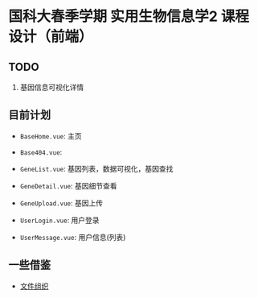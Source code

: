 # 国科大春季学期 实用生物信息学2 课程设计（前端）

## TODO

1. 基因信息可视化详情

## 目前计划

+ `BaseHome.vue`: 主页
+ `Base404.vue`: 
+ `GeneList.vue`: 基因列表，数据可视化，基因查找
+ `GeneDetail.vue`: 基因细节查看

+ `GeneUpload.vue`: 基因上传
+ `UserLogin.vue`: 用户登录
+ `UserMessage.vue`: 用户信息(列表)

## 一些借鉴

+ [文件组织](https://www.cnblogs.com/zhuhuoxingguang/p/11504396.html) 